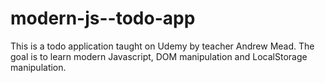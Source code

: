 # modern-js--todo-app
This is a todo application taught on Udemy by teacher Andrew Mead. The goal is to learn modern Javascript, DOM manipulation and LocalStorage manipulation.

